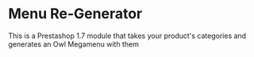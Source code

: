 # Menu Re-Generator
This is a Prestashop 1.7 module that takes your product's categories and generates an Owl Megamenu with them